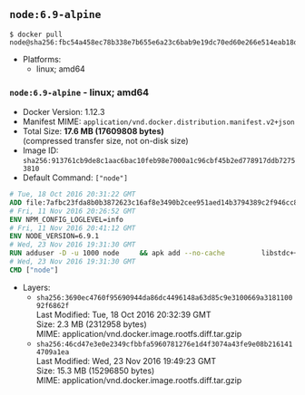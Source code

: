 ## `node:6.9-alpine`

```console
$ docker pull node@sha256:fbc54a458ec78b338e7b655e6a23c6bab9e19dc70ed60e266e514eab18d8cf9f
```

-	Platforms:
	-	linux; amd64

### `node:6.9-alpine` - linux; amd64

-	Docker Version: 1.12.3
-	Manifest MIME: `application/vnd.docker.distribution.manifest.v2+json`
-	Total Size: **17.6 MB (17609808 bytes)**  
	(compressed transfer size, not on-disk size)
-	Image ID: `sha256:913761cb9de8c1aac6bac10feb98e7000a1c96cbf45b2ed778917ddb72753810`
-	Default Command: `["node"]`

```dockerfile
# Tue, 18 Oct 2016 20:31:22 GMT
ADD file:7afbc23fda8b0b3872623c16af8e3490b2cee951aed14b3794389c2f946cc8c7 in / 
# Fri, 11 Nov 2016 20:26:52 GMT
ENV NPM_CONFIG_LOGLEVEL=info
# Fri, 11 Nov 2016 20:41:12 GMT
ENV NODE_VERSION=6.9.1
# Wed, 23 Nov 2016 19:31:30 GMT
RUN adduser -D -u 1000 node     && apk add --no-cache         libstdc++     && apk add --no-cache --virtual .build-deps         binutils-gold         curl         g++         gcc         gnupg         libgcc         linux-headers         make         python         tar   && for key in     9554F04D7259F04124DE6B476D5A82AC7E37093B     94AE36675C464D64BAFA68DD7434390BDBE9B9C5     0034A06D9D9B0064CE8ADF6BF1747F4AD2306D93     FD3A5288F042B6850C66B31F09FE44734EB7990E     71DCFD284A79C3B38668286BC97EC7A07EDE3FC1     DD8F2338BAE7501E3DD5AC78C273792F7D83545D     B9AE9905FFD7803F25714661B63B535A4C206CA9     C4F0DFFF4E8C1A8236409D08E73BC641CC11F4C8   ; do     gpg --keyserver ha.pool.sks-keyservers.net --recv-keys "$key";   done     && curl -SLO "https://nodejs.org/dist/v$NODE_VERSION/node-v$NODE_VERSION.tar.gz"     && curl -SLO "https://nodejs.org/dist/v$NODE_VERSION/SHASUMS256.txt.asc"     && gpg --batch --decrypt --output SHASUMS256.txt SHASUMS256.txt.asc     && grep " node-v$NODE_VERSION.tar.gz\$" SHASUMS256.txt | sha256sum -c -     && tar -xf "node-v$NODE_VERSION.tar.gz"     && cd "node-v$NODE_VERSION"     && ./configure     && make -j$(getconf _NPROCESSORS_ONLN)     && make install     && apk del .build-deps     && cd ..     && rm -Rf "node-v$NODE_VERSION"     && rm "node-v$NODE_VERSION.tar.gz" SHASUMS256.txt.asc SHASUMS256.txt
# Wed, 23 Nov 2016 19:31:30 GMT
CMD ["node"]
```

-	Layers:
	-	`sha256:3690ec4760f95690944da86dc4496148a63d85c9e3100669a318110092f6862f`  
		Last Modified: Tue, 18 Oct 2016 20:32:39 GMT  
		Size: 2.3 MB (2312958 bytes)  
		MIME: application/vnd.docker.image.rootfs.diff.tar.gzip
	-	`sha256:46cd47e3e0e2349cfbbfa5960781276e1d4f3074a43fe9e08b2161414709a1ea`  
		Last Modified: Wed, 23 Nov 2016 19:49:23 GMT  
		Size: 15.3 MB (15296850 bytes)  
		MIME: application/vnd.docker.image.rootfs.diff.tar.gzip
